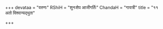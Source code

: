 +++
devataa = "वरुणः"
RShiH = "शुनःशेप आजीगर्तिः"
ChandaH = "गायत्री"
title = "११ अतो विश्वान्यद्भुता"

+++
